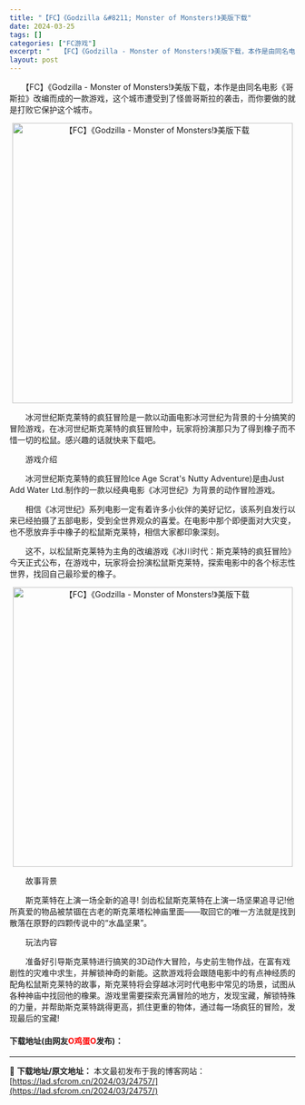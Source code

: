 ```yaml
---
title: "【FC】《Godzilla &#8211; Monster of Monsters!》美版下载"
date: 2024-03-25
tags: []
categories: ["FC游戏"]
excerpt: "　　【FC】《Godzilla - Monster of Monsters!》美版下载，本作是由同名电影《哥斯拉》改编而成的一款游戏，这个城市遭受到了怪兽哥斯拉的袭击，而你要做的就是打败它保护这个城市。 　　冰河世纪斯克莱特的疯狂冒险是一款以动画电影冰河世纪为背景的十分搞笑的冒险游戏，在冰河世纪斯克&hellip;"
layout: post
---
```


 <p>　　【FC】《Godzilla - Monster of Monsters!》美版下载，本作是由同名电影《哥斯拉》改编而成的一款游戏，这个城市遭受到了怪兽哥斯拉的袭击，而你要做的就是打败它保护这个城市。</p> <p align="center"><img align="" border="0" src="https://lad.sfcrom.cn/wp-content/uploads/2024/03/20240325_660191f1cb031.png" width="494" alt="【FC】《Godzilla - Monster of Monsters!》美版下载" /></p> <p>　　冰河世纪斯克莱特的疯狂冒险是一款以动画电影冰河世纪为背景的十分搞笑的冒险游戏，在冰河世纪斯克莱特的疯狂冒险中，玩家将扮演那只为了得到橡子而不惜一切的松鼠。感兴趣的话就快来下载吧。</p> <p>　　游戏介绍</p> <p>　　冰河世纪斯克莱特的疯狂冒险Ice Age Scrat&#39;s Nutty Adventure)是由Just Add Water Ltd.制作的一款以经典电影《冰河世纪》为背景的动作冒险游戏。</p> <p>　　相信《冰河世纪》系列电影一定有着许多小伙伴的美好记忆，该系列自发行以来已经拍摄了五部电影，受到全世界观众的喜爱。在电影中那个即便面对大灾变，也不愿放弃手中橡子的松鼠斯克莱特，相信大家都印象深刻。</p> <p>　　这不，以松鼠斯克莱特为主角的改编游戏《冰川时代：斯克莱特的疯狂冒险》今天正式公布，在游戏中，玩家将会扮演松鼠斯克莱特，探索电影中的各个标志性世界，找回自己最珍爱的橡子。</p> <p align="center"><img align="" border="0" src="https://lad.sfcrom.cn/wp-content/uploads/2024/03/20240325_660191f2ef146.png" width="493" alt="【FC】《Godzilla - Monster of Monsters!》美版下载" /></p> <p>　　故事背景</p> <p>　　斯克莱特在上演一场全新的追寻! 剑齿松鼠斯克莱特在上演一场坚果追寻记!他所真爱的物品被禁锢在古老的斯克莱塔松神庙里面&mdash;&mdash;取回它的唯一方法就是找到散落在原野的四颗传说中的&ldquo;水晶坚果&rdquo;。</p> <p>　　玩法内容</p> <p>　　准备好引导斯克莱特进行搞笑的3D动作大冒险，与史前生物作战，在富有戏剧性的灾难中求生，并解锁神奇的新能。这款游戏将会跟随电影中的有点神经质的配角松鼠斯克莱特的故事，斯克莱特将会穿越冰河时代电影中常见的场景，试图从各种神庙中找回他的橡果。游戏里需要探索充满冒险的地方，发现宝藏，解锁特殊的力量，并帮助斯克莱特跳得更高，抓住更重的物体，通过每一场疯狂的冒险，发现最后的宝藏!</p> <p><h4>下载地址(由网友<font color="red">O鸡蛋O</font>发布)：</h4></p> 

---
📖 **下载地址/原文地址：** 本文最初发布于我的博客网站：[https://lad.sfcrom.cn/2024/03/24757/](https://lad.sfcrom.cn/2024/03/24757/)
